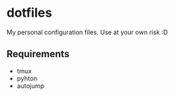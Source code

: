 # dotfiles

My personal configuration files. Use at your own risk :D


## Requirements

- tmux
- pyhton
- autojump
